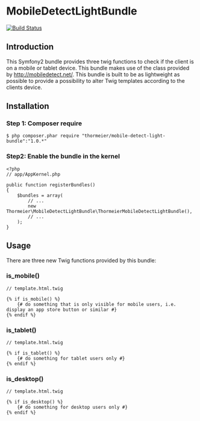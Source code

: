MobileDetectLightBundle
=======================

[![Build Status](https://travis-ci.org/thormeier/MobileDetectLightBundle.png?branch=master)](https://travis-ci.org/thormeier/MobileDetectLightBundle)

## Introduction

This Symfony2 bundle provides three twig functions to check if the client is on a mobile or tablet device. This bundle makes use of the class provided by http://mobiledetect.net/.
This bundle is built to be as lightweight as possible to provide a possibility to alter Twig templates according to the clients device.

## Installation

### Step 1: Composer require

    $ php composer.phar require "thormeier/mobile-detect-light-bundle":"1.0.*"

### Step2: Enable the bundle in the kernel

    <?php
    // app/AppKernel.php
    
    public function registerBundles()
    {
        $bundles = array(
            // ...
            new Thormeier\MobileDetectLightBundle\ThormeierMobileDetectLightBundle(),
            // ...
        );
    }

## Usage

There are three new Twig functions provided by this bundle:

### is_mobile()

    // template.html.twig

    {% if is_mobile() %}
        {# do something that is only visible for mobile users, i.e. display an app store button or similar #}
    {% endif %}

### is_tablet()

    // template.html.twig

    {% if is_tablet() %}
        {# do something for tablet users only #}
    {% endif %}

### is_desktop()

    // template.html.twig

    {% if is_desktop() %}
        {# do something for desktop users only #}
    {% endif %}